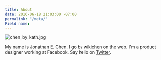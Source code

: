 ```yaml
---
title: About
date: 2016-06-18 21:03:00 -07:00
permalink: "/meta/"
Field name: 
---
```


![chen_by_kath.jpg](/uploads/chen_by_kath.jpg)

My name is Jonathan E. Chen. I go by wikichen on the web. I'm a product designer working at Facebook. Say hello on [Twitter](https://twitter.com/wikichen).